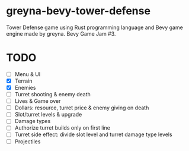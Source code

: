 # greyna-bevy-tower-defense
Tower Defense game using Rust programming language and Bevy game engine made by greyna. Bevy Game Jam #3.

# TODO
- [ ] Menu & UI
- [x] Terrain
- [x] Enemies
- [ ] Turret shooting & enemy death
- [ ] Lives & Game over
- [ ] Dollars: resource, turret price & enemy giving on death 
- [ ] Slot/turret levels & upgrade
- [ ] Damage types
- [ ] Authorize turret builds only on first line
- [ ] Turret side effect: divide slot level and turret damage type levels
- [ ] Projectiles